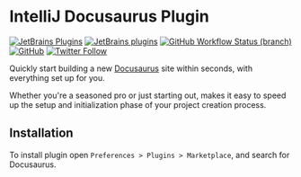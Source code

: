 # IntelliJ Docusaurus Plugin

[![JetBrains Plugins](https://img.shields.io/jetbrains/plugin/v/00000-docusaurus)](https://plugins.jetbrains.com/plugin/00000-docusaurus)
[![JetBrains plugins](https://img.shields.io/jetbrains/plugin/d/00000-docusaurus)](https://plugins.jetbrains.com/plugin/00000-docusaurus/versions)
[![GitHub Workflow Status (branch)](https://img.shields.io/github/actions/workflow/status/KartanHQ/intellij-docusaurus/build.yml?branch=master)](https://github.com/KartanHQ/intellij-docusaurus/actions/workflows/build.yml)
[![GitHub](https://img.shields.io/github/license/KartanHQ/intellij-docusaurus)](https://github.com/KartanHQ/intellij-docusaurus/blob/master/LICENSE)
[![Twitter Follow](https://img.shields.io/badge/follow-%40nekofar-1DA1F2?logo=twitter&style=flat)](https://twitter.com/nekofar)

<!-- Plugin description -->
Quickly start building a new [Docusaurus](https://docusaurus.io) site within seconds, with everything set up for you.

Whether you're a seasoned pro or just starting out, makes it easy to speed up the setup and initialization phase of your project creation process.
<!-- Plugin description end -->

## Installation

To install plugin open `Preferences > Plugins > Marketplace`, and search for Docusaurus.

